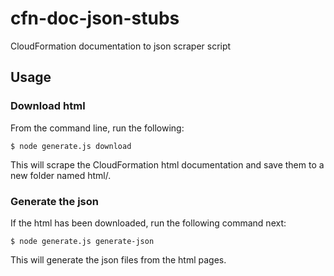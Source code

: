 # cfn-doc-json-stubs
CloudFormation documentation to json scraper script

## Usage

### Download html
From the command line, run the following:

```$ node generate.js download```

This will scrape the CloudFormation html documentation and save them to a new folder named html/.

### Generate the json

If the html has been downloaded, run the following command next:

```$ node generate.js generate-json```

This will generate the json files from the html pages.
